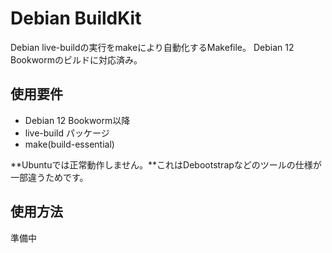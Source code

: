 # Debian BuildKit
Debian live-buildの実行をmakeにより自動化するMakefile。
Debian 12 Bookwormのビルドに対応済み。

## 使用要件
- Debian 12 Bookworm以降
- live-build パッケージ
- make(build-essential)

**Ubuntuでは正常動作しません。**これはDebootstrapなどのツールの仕様が一部違うためです。

## 使用方法
準備中
